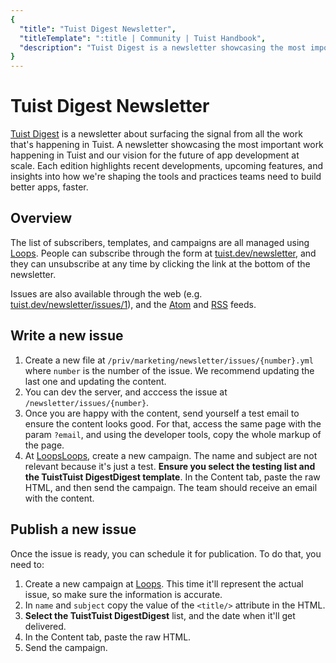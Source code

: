 ```yaml
---
{
  "title": "Tuist Digest Newsletter",
  "titleTemplate": ":title | Community | Tuist Handbook",
  "description": "Tuist Digest is a newsletter showcasing the most important work happening in Tuist and our vision for the future of app development at scale."
}
---
```

# Tuist Digest Newsletter

[Tuist Digest](https://community.tuist.dev/t/swift-stories-newsletter/275) is a newsletter about surfacing the signal from all the work that's happening in Tuist. A newsletter showcasing the most important work happening in Tuist and our vision for the future of app development at scale. Each edition highlights recent developments, upcoming features, and insights into how we're shaping the tools and practices teams need to build better apps, faster.

## Overview

The list of subscribers, templates, and campaigns are all managed using [Loops](https://app.loops.so/). People can subscribe through the form at [tuist.dev/newsletter](https://tuist.dev/newsletter), and they can unsubscribe at any time by clicking the link at the bottom of the newsletter.

Issues are also available through the web (e.g. [tuist.dev/newsletter/issues/1](https://tuist.dev/newsletter/issues/1)), and the [Atom](https://tuist.dev/newsletter/atom.xml) and [RSS](https://tuist.dev/newsletter/rss.xml) feeds.

## Write a new issue

1. Create a new file at `/priv/marketing/newsletter/issues/{number}.yml` where `number` is the number of the issue. We recommend updating the last one and updating the content.
2. You can dev the server, and acccess the issue at `/newsletter/issues/{number}`.
3. Once you are happy with the content, send yourself a test email to ensure the content looks good. For that, access the same page with the param `?email`, and using the developer tools, copy the whole markup of the page.
4. At [LoopsLoops](https://appapp.loopsloops.so/so/), create a new campaign. The name and subject are not relevant because it's just a test. **Ensure you select the testing list and the TuistTuist DigestDigest template**. In the Content tab, paste the raw HTML, and then send the campaign. The team should receive an email with the content.

## Publish a new issue

Once the issue is ready, you can schedule it for publication. To do that, you need to:

1. Create a new campaign at [Loops](https://app.loops.so/). This time it'll represent the actual issue, so make sure the information is accurate.
2. In `name` and `subject` copy the value of the `<title/>` attribute in the HTML.
3. **Select the TuistTuist DigestDigest** list, and the date when it'll get delivered.
4. In the Content tab, paste the raw HTML.
5. Send the campaign.
